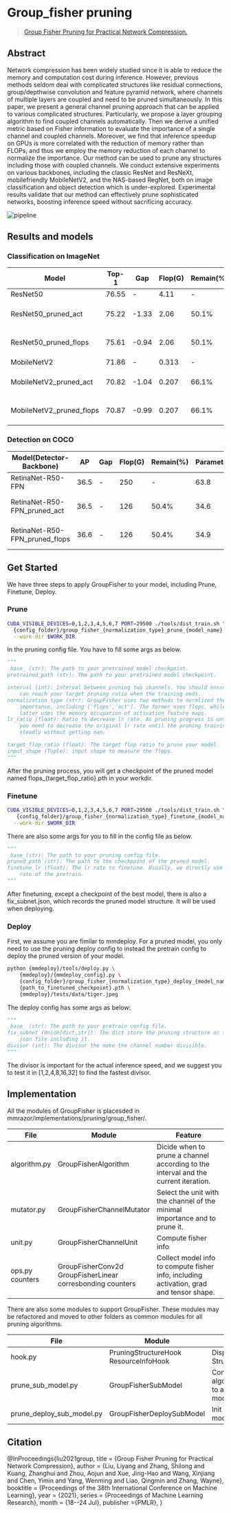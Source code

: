 # Group_fisher pruning

> [Group Fisher Pruning for Practical Network Compression.](https://arxiv.org/pdf/2108.00708.pdf)

## Abstract

Network compression has been widely studied since it is able to reduce the memory and computation cost during inference. However, previous methods seldom deal with complicated structures like residual connections, group/depthwise convolution and feature pyramid network, where channels of multiple layers are coupled and need to be pruned simultaneously. In this paper, we present a general channel pruning approach that can be applied to various complicated structures. Particularly, we propose a layer grouping algorithm to find coupled channels automatically. Then we derive a unified metric based on Fisher information to evaluate the importance of a single channel and coupled channels. Moreover, we find that inference speedup on GPUs is more correlated with the reduction of memory rather than FLOPs, and thus we employ the memory reduction of each channel to normalize the importance. Our method can be used to prune any structures including those with coupled channels. We conduct extensive experiments on various backbones, including the classic ResNet and ResNeXt, mobilefriendly MobileNetV2, and the NAS-based RegNet, both on image classification and object detection which is under-explored. Experimental results validate that our method can effectively prune sophisticated networks, boosting inference speed without sacrificing accuracy.

![pipeline](https://github.com/jshilong/FisherPruning/blob/main/resources/structures.png?raw=true)

## Results and models

### Classification on ImageNet

| Model                    | Top-1 | Gap   | Flop(G) | Remain(%) | Parameters(M) | Remain(%) | Config                                | Download                                              |
| ------------------------ | ----- | ----- | ------- | --------- | ------------- | --------- | ------------------------------------- | ----------------------------------------------------- |
| ResNet50                 | 76.55 | -     | 4.11    | -         | 25.6          | -         | [mmcls][cls_r50_c]                    | [model][cls_r50_m]                                    |
| ResNet50_pruned_act      | 75.22 | -1.33 | 2.06    | 50.1%     | 16.3          | 63.7%     | [prune][r_a_pc] \| [finetune][r_a_fc] | [pruned][r_a_p] \| [finetuned][r_a_f] \| [log][r_a_l] |
| ResNet50_pruned_flops    | 75.61 | -0.94 | 2.06    | 50.1%     | 16.3          | 63.7%     | [prune][r_f_pc] \| [finetune][r_f_fc] | [pruned][r_f_p] \| [finetuned][r_f_f] \| [log][r_f_l] |
| MobileNetV2              | 71.86 | -     | 0.313   | -         | 3.51          | -         | [mmcls][cls_m_c]                      | [model][cls_m_m]                                      |
| MobileNetV2_pruned_act   | 70.82 | -1.04 | 0.207   | 66.1%     | 3.18          | 90.6%     | [prune][m_a_pc] \| [finetune][m_a_fc] | [pruned][m_a_p] \| [finetuned][m_a_f] \| [log][m_a_l] |
| MobileNetV2_pruned_flops | 70.87 | -0.99 | 0.207   | 66.1%     | 2.82          | 88.7%     | [prune][m_f_pc] \| [finetune][m_f_fc] | [pruned][m_f_p] \| [finetuned][m_f_f] \| [log][m_f_l] |

### Detection on COCO

| Model(Detector-Backbone)       | AP   | Gap | Flop(G) | Remain(%) | Parameters(M) | Remain(%) | Config                                  | Download                                                 |
| ------------------------------ | ---- | --- | ------- | --------- | ------------- | --------- | --------------------------------------- | -------------------------------------------------------- |
| RetinaNet-R50-FPN              | 36.5 | -   | 250     | -         | 63.8          | -         | [mmdet][det_rt_c]                       | [model][det_rt_m]                                        |
| RetinaNet-R50-FPN_pruned_act   | 36.5 | -   | 126     | 50.4%     | 34.6          | 54.2%     | [prune][rt_a_pc] \| [finetune][rt_a_fc] | [pruned][rt_a_p] \| [finetuned][rt_a_f] \| [log][rt_a_l] |
| RetinaNet-R50-FPN_pruned_flops | 36.6 | -   | 126     | 50.4%     | 34.9          | 54.7%     | [prune][rt_f_pc] \| [finetune][rt_f_fc] | [pruned][rt_f_p] \| [finetuned][rt_f_f] \| [log][rt_f_l] |

## Get Started

We have three steps to apply GroupFisher to your model, including Prune, Finetune, Deploy.

### Prune

```bash
CUDA_VISIBLE_DEVICES=0,1,2,3,4,5,6,7 PORT=29500 ./tools/dist_train.sh \
  {config_folder}/group_fisher_{normalization_type}_prune_{model_name}.py 8 \
  --work-dir $WORK_DIR
```

In the pruning config file. You have to fill some args as below.

```python
"""
_base_ (str): The path to your pretrained model checkpoint.
pretrained_path (str): The path to your pretrained model checkpoint.

interval (int): Interval between pruning two channels. You should ensure you
    can reach your target pruning ratio when the training ends.
normalization_type (str): GroupFisher uses two methods to normlized the channel
    importance, including ['flops','act']. The former uses flops, while the
    latter uses the memory occupation of activation feature maps.
lr_ratio (float): Ratio to decrease lr rate. As pruning progress is unstable,
    you need to decrease the original lr rate until the pruning training work
    steadly without getting nan.

target_flop_ratio (float): The target flop ratio to prune your model.
input_shape (Tuple): input shape to measure the flops.
"""
```

After the pruning process, you will get a checkpoint of the pruned model named flops\_{target_flop_ratio}.pth in your workdir.

### Finetune

```bash
CUDA_VISIBLE_DEVICES=0,1,2,3,4,5,6,7 PORT=29500 ./tools/dist_train.sh \
   {config_folder}/group_fisher_{normalization_type}_finetune_{model_name}.py 8 \
  --work-dir $WORK_DIR
```

There are also some args for you to fill in the config file as below.

```python
"""
_base_(str): The path to your pruning config file.
pruned_path (str): The path to the checkpoint of the pruned model.
finetune_lr (float): The lr rate to finetune. Usually, we directly use the lr
    rate of the pretrain.
"""
```

After finetuning, except a checkpoint of the best model, there is also a fix_subnet.json, which records the pruned model structure. It will be used when deploying.

### Deploy

First, we assume you are fimilar to mmdeploy. For a pruned model, you only need to use the pruning deploy config to instead the pretrain config to deploy the pruned version of your model.

```bash
python {mmdeploy}/tools/deploy.py \
    {mmdeploy}/{mmdeploy_config}.py \
    {config_folder}/group_fisher_{normalization_type}_deploy_{model_name}.py \
    {path_to_finetuned_checkpoint}.pth \
    {mmdeploy}/tests/data/tiger.jpeg
```

The deploy config has some args as below:

```python
"""
_base_ (str): The path to your pretrain config file.
fix_subnet (Union[dict,str]): The dict store the pruning structure or the
    json file including it.
divisor (int): The divisor the make the channel number divisible.
"""
```

The divisor is important for the actual inference speed, and we suggest you to test it in \[1,2,4,8,16,32\] to find the fastest divisor.

## Implementation

All the modules of GroupFisher is placesded in mmrazor/implementations/pruning/group_fisher/.

| File                 | Module                                                               | Feature                                                                                 |
| -------------------- | -------------------------------------------------------------------- | --------------------------------------------------------------------------------------- |
| algorithm.py         | GroupFisherAlgorithm                                                 | Dicide when to prune a channel according to the interval and the current iteration.     |
| mutator.py           | GroupFisherChannelMutator                                            | Select the unit with the channel of the minimal importance and to prune it.             |
| unit.py              | GroupFisherChannelUnit                                               | Compute fisher info                                                                     |
| ops.py <br> counters | GroupFisherConv2d <br> GroupFisherLinear <br> corresbonding counters | Collect model info to compute fisher info, including activation, grad and tensor shape. |

There are also some modules to support GroupFisher. These modules may be refactored and moved to other folders as common modules for all pruning algorithms.

| File                      | Module                                   | Feature                                                             |
| ------------------------- | ---------------------------------------- | ------------------------------------------------------------------- |
| hook.py                   | PruningStructureHook<br>ResourceInfoHook | Display pruning Structure iteratively.                              |
| prune_sub_model.py        | GroupFisherSubModel                      | Convert a pruning algorithm(architecture) to a pruned static model. |
| prune_deploy_sub_model.py | GroupFisherDeploySubModel                | Init a pruned static model for mmdeploy.                            |

## Citation

@InProceedings{liu2021group,
title = {Group Fisher Pruning for Practical Network Compression},
author =       {Liu, Liyang and Zhang, Shilong and Kuang, Zhanghui and Zhou, Aojun and Xue, Jing-Hao and Wang, Xinjiang and Chen, Yimin and Yang, Wenming and Liao, Qingmin and Zhang, Wayne},
booktitle = {Proceedings of the 38th International Conference on Machine Learning},
year = {2021},
series = {Proceedings of Machine Learning Research},
month = {18--24 Jul},
publisher ={PMLR},
}

<!-- model links
{model}_{prune_mode}_{file type}
model: r: resnet50, m: mobilenetv2, rt:retinanet
prune_mode: a: act, f: flops
file_type: p: pruned model, f:finetuned_model, l: log, pc: prune config, fc: finetune config.

repo link
{repo}_{model}_{file type}
 -->

[cls_m_c]: https://github.com/open-mmlab/mmclassification/blob/dev-1.x/configs/mobilenet_v2/mobilenet-v2_8xb32_in1k.py
[cls_m_m]: https://download.openmmlab.com/mmclassification/v0/mobilenet_v2/mobilenet_v2_batch256_imagenet_20200708-3b2dc3af.pth
[cls_r50_c]: https://github.com/open-mmlab/mmclassification/blob/dev-1.x/configs/resnet/resnet50_8xb32_in1k.py
[cls_r50_m]: https://download.openmmlab.com/mmclassification/v0/resnet/resnet50_8xb32_in1k_20210831-ea4938fc.pth
[det_rt_c]: https://github.com/open-mmlab/mmdetection/blob/dev-3.x/configs/retinanet/retinanet_r50_fpn_1x_coco.py
[det_rt_m]: https://download.openmmlab.com/mmdetection/v2.0/retinanet/retinanet_r50_fpn_1x_coco/retinanet_r50_fpn_1x_coco_20200130-c2398f9e.pth
[m_a_f]: https://openmmlab-share.oss-cn-hangzhou.aliyuncs.com/mmrazor/v1/pruning/group_fisher/mobilenet/act/epoch_251.pth
[m_a_fc]: ../../mmcls/group_fisher/mobilenet/group_fisher_act_finetune_mobilenet-v2_8xb32_in1k.py
[m_a_l]: https://openmmlab-share.oss-cn-hangzhou.aliyuncs.com/mmrazor/v1/pruning/group_fisher/mobilenet/act/20230130_203443.json
[m_a_p]: https://openmmlab-share.oss-cn-hangzhou.aliyuncs.com/mmrazor/v1/pruning/group_fisher/mobilenet/act/flops_0.65.pth
[m_a_pc]: ../../mmcls/group_fisher/mobilenet/group_fisher_act_prune_mobilenet-v2_8xb32_in1k.py
[m_f_f]: https://openmmlab-share.oss-cn-hangzhou.aliyuncs.com/mmrazor/v1/pruning/group_fisher/mobilenet/flop/epoch_299.pth
[m_f_fc]: ../../mmcls/group_fisher/mobilenet/group_fisher_flops_finetune_mobilenet-v2_8xb32_in1k.py
[m_f_l]: https://openmmlab-share.oss-cn-hangzhou.aliyuncs.com/mmrazor/v1/pruning/group_fisher/mobilenet/flop/20230201_211550.json
[m_f_p]: https://openmmlab-share.oss-cn-hangzhou.aliyuncs.com/mmrazor/v1/pruning/group_fisher/mobilenet/flop/flops_0.65.pth
[m_f_pc]: ../../mmcls/group_fisher/mobilenet/group_fisher_flops_prune_mobilenet-v2_8xb32_in1k.py
[rt_a_f]: https://openmmlab-share.oss-cn-hangzhou.aliyuncs.com/mmrazor/v1/pruning/group_fisher/retinanet/act/epoch_12.pth
[rt_a_fc]: ../../mmdet/group_fisher/retinanet/group_fisehr_act_finetune_retinanet_r50_fpn_1x_coco.py
[rt_a_l]: https://openmmlab-share.oss-cn-hangzhou.aliyuncs.com/mmrazor/v1/pruning/group_fisher/retinanet/act/20230113_231904.json
[rt_a_p]: https://openmmlab-share.oss-cn-hangzhou.aliyuncs.com/mmrazor/v1/pruning/group_fisher/retinanet/act/flops_0.50.pth
[rt_a_pc]: ../../mmdet/group_fisher/retinanet/group_fisehr_act_prune_retinanet_r50_fpn_1x_coco.py
[rt_f_f]: https://openmmlab-share.oss-cn-hangzhou.aliyuncs.com/mmrazor/v1/pruning/group_fisher/retinanet/flops/epoch_12.pth
[rt_f_fc]: ../../mmdet/group_fisher/retinanet/group_fisehr_flops_finetune_retinanet_r50_fpn_1x_coco.py
[rt_f_l]: https://openmmlab-share.oss-cn-hangzhou.aliyuncs.com/mmrazor/v1/pruning/group_fisher/retinanet/flops/20230129_101502.json
[rt_f_p]: https://openmmlab-share.oss-cn-hangzhou.aliyuncs.com/mmrazor/v1/pruning/group_fisher/retinanet/flops/flops_0.50.pth
[rt_f_pc]: ../../mmdet/group_fisher/retinanet/group_fisehr_flops_prune_retinanet_r50_fpn_1x_coco.py
[r_a_f]: https://openmmlab-share.oss-cn-hangzhou.aliyuncs.com/mmrazor/v1/pruning/group_fisher/resnet50/act/epoch_100.pth
[r_a_fc]: ../../mmcls/group_fisher/resnet50/group_fisher_act_finetune_resnet50_8xb32_in1k.py
[r_a_l]: https://openmmlab-share.oss-cn-hangzhou.aliyuncs.com/mmrazor/v1/pruning/group_fisher/resnet50/act/20230130_175426.json
[r_a_p]: https://openmmlab-share.oss-cn-hangzhou.aliyuncs.com/mmrazor/v1/pruning/group_fisher/resnet50/act/flops_0.50.pth
[r_a_pc]: ../../mmcls/group_fisher/resnet50/group_fisher_act_prune_resnet50_8xb32_in1k.py
[r_f_f]: https://openmmlab-share.oss-cn-hangzhou.aliyuncs.com/mmrazor/v1/pruning/group_fisher/resnet50/flops/epoch_100.pth
[r_f_fc]: ../../mmcls/group_fisher/resnet50/group_fisher_flops_finetune_resnet50_8xb32_in1k.py
[r_f_l]: https://openmmlab-share.oss-cn-hangzhou.aliyuncs.com/mmrazor/v1/pruning/group_fisher/resnet50/flops/20230129_190931.json
[r_f_p]: https://openmmlab-share.oss-cn-hangzhou.aliyuncs.com/mmrazor/v1/pruning/group_fisher/resnet50/flops/flops_0.50.pth
[r_f_pc]: ../../mmcls/group_fisher/resnet50/group_fisher_flops_prune_resnet50_8xb32_in1k.py

